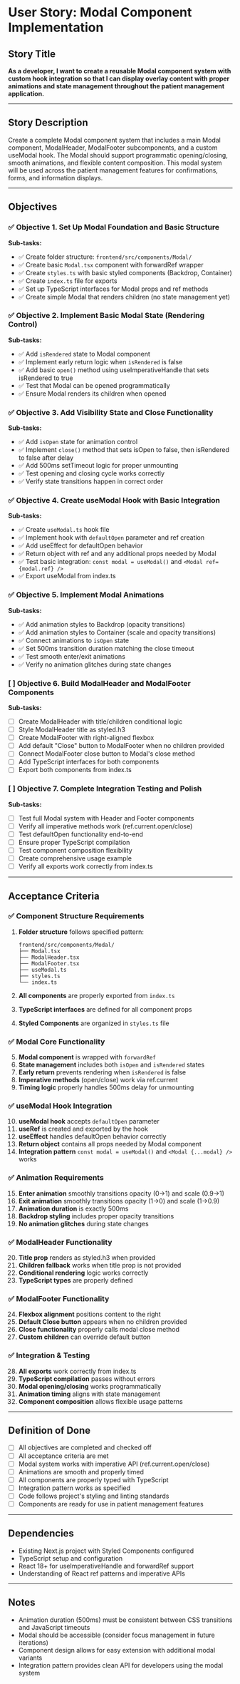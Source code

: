 # User Story: Modal Component Implementation

## Story Title
**As a developer, I want to create a reusable Modal component system with custom hook integration so that I can display overlay content with proper animations and state management throughout the patient management application.**

---

## Story Description
Create a complete Modal component system that includes a main Modal component, ModalHeader, ModalFooter subcomponents, and a custom useModal hook. The Modal should support programmatic opening/closing, smooth animations, and flexible content composition. This modal system will be used across the patient management features for confirmations, forms, and information displays.

---

## Objectives

### ✅ Objective 1. Set Up Modal Foundation and Basic Structure
**Sub-tasks:**
- ✅ Create folder structure: `frontend/src/components/Modal/`
- ✅ Create basic `Modal.tsx` component with forwardRef wrapper
- ✅ Create `styles.ts` with basic styled components (Backdrop, Container)
- ✅ Create `index.ts` file for exports
- ✅ Set up TypeScript interfaces for Modal props and ref methods
- ✅ Create simple Modal that renders children (no state management yet)

### ✅ Objective 2. Implement Basic Modal State (Rendering Control)
**Sub-tasks:**
- ✅ Add `isRendered` state to Modal component
- ✅ Implement early return logic when `isRendered` is false
- ✅ Add basic `open()` method using useImperativeHandle that sets isRendered to true
- ✅ Test that Modal can be opened programmatically
- ✅ Ensure Modal renders its children when opened

### ✅ Objective 3. Add Visibility State and Close Functionality
**Sub-tasks:**
- ✅ Add `isOpen` state for animation control
- ✅ Implement `close()` method that sets isOpen to false, then isRendered to false after delay
- ✅ Add 500ms setTimeout logic for proper unmounting
- ✅ Test opening and closing cycle works correctly
- ✅ Verify state transitions happen in correct order

### ✅ Objective 4. Create useModal Hook with Basic Integration
**Sub-tasks:**
- ✅ Create `useModal.ts` hook file
- ✅ Implement hook with `defaultOpen` parameter and ref creation
- ✅ Add useEffect for defaultOpen behavior
- ✅ Return object with ref and any additional props needed by Modal
- ✅ Test basic integration: `const modal = useModal()` and `<Modal ref={modal.ref} />`
- ✅ Export useModal from index.ts

### ✅ Objective 5. Implement Modal Animations
**Sub-tasks:**
- ✅ Add animation styles to Backdrop (opacity transitions)
- ✅ Add animation styles to Container (scale and opacity transitions)
- ✅ Connect animations to `isOpen` state
- ✅ Set 500ms transition duration matching the close timeout
- ✅ Test smooth enter/exit animations
- ✅ Verify no animation glitches during state changes

### [ ] Objective 6. Build ModalHeader and ModalFooter Components
**Sub-tasks:**
- [ ] Create ModalHeader with title/children conditional logic
- [ ] Style ModalHeader title as styled.h3
- [ ] Create ModalFooter with right-aligned flexbox
- [ ] Add default "Close" button to ModalFooter when no children provided
- [ ] Connect ModalFooter close button to Modal's close method
- [ ] Add TypeScript interfaces for both components
- [ ] Export both components from index.ts

### [ ] Objective 7. Complete Integration Testing and Polish
**Sub-tasks:**
- [ ] Test full Modal system with Header and Footer components
- [ ] Verify all imperative methods work (ref.current.open/close)
- [ ] Test defaultOpen functionality end-to-end
- [ ] Ensure proper TypeScript compilation
- [ ] Test component composition flexibility
- [ ] Create comprehensive usage example
- [ ] Verify all exports work correctly from index.ts

---

## Acceptance Criteria

### ✅ Component Structure Requirements
1. **Folder structure** follows specified pattern:
   ```
   frontend/src/components/Modal/
   ├── Modal.tsx
   ├── ModalHeader.tsx
   ├── ModalFooter.tsx
   ├── useModal.ts
   ├── styles.ts
   └── index.ts
   ```

2. **All components** are properly exported from `index.ts`
3. **TypeScript interfaces** are defined for all component props
4. **Styled Components** are organized in `styles.ts` file

### ✅ Modal Core Functionality
5. **Modal component** is wrapped with `forwardRef`
6. **State management** includes both `isOpen` and `isRendered` states
7. **Early return** prevents rendering when `isRendered` is false
8. **Imperative methods** (open/close) work via ref.current
9. **Timing logic** properly handles 500ms delay for unmounting

### ✅ useModal Hook Integration
10. **useModal hook** accepts `defaultOpen` parameter
11. **useRef** is created and exported by the hook
12. **useEffect** handles defaultOpen behavior correctly
13. **Return object** contains all props needed by Modal component
14. **Integration pattern** `const modal = useModal()` and `<Modal {...modal} />` works

### ✅ Animation Requirements
15. **Enter animation** smoothly transitions opacity (0→1) and scale (0.9→1)
16. **Exit animation** smoothly transitions opacity (1→0) and scale (1→0.9)
17. **Animation duration** is exactly 500ms
18. **Backdrop styling** includes proper opacity transitions
19. **No animation glitches** during state changes

### ✅ ModalHeader Functionality
20. **Title prop** renders as styled.h3 when provided
21. **Children fallback** works when title prop is not provided
22. **Conditional rendering** logic works correctly
23. **TypeScript types** are properly defined

### ✅ ModalFooter Functionality
24. **Flexbox alignment** positions content to the right
25. **Default Close button** appears when no children provided
26. **Close functionality** properly calls modal close method
27. **Custom children** can override default button

### ✅ Integration & Testing
28. **All exports** work correctly from index.ts
29. **TypeScript compilation** passes without errors
30. **Modal opening/closing** works programmatically
31. **Animation timing** aligns with state management
32. **Component composition** allows flexible usage patterns

---

## Definition of Done
- [ ] All objectives are completed and checked off
- [ ] All acceptance criteria are met
- [ ] Modal system works with imperative API (ref.current.open/close)
- [ ] Animations are smooth and properly timed
- [ ] All components are properly typed with TypeScript
- [ ] Integration pattern works as specified
- [ ] Code follows project's styling and linting standards
- [ ] Components are ready for use in patient management features

---

## Dependencies
- Existing Next.js project with Styled Components configured
- TypeScript setup and configuration
- React 18+ for useImperativeHandle and forwardRef support
- Understanding of React ref patterns and imperative APIs

---

## Notes
- Animation duration (500ms) must be consistent between CSS transitions and JavaScript timeouts
- Modal should be accessible (consider focus management in future iterations)
- Component design allows for easy extension with additional modal variants
- Integration pattern provides clean API for developers using the modal system